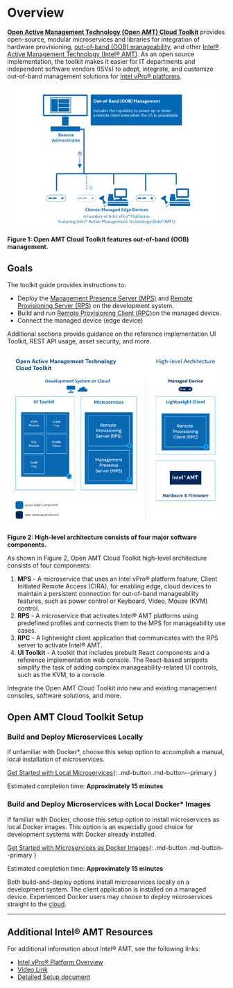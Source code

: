 # Overview

 [**Open Active Management Technology (Open AMT) Cloud Toolkit**](Glossary.md#o) provides open-source, modular microservices and libraries for integration of hardware provisioning, [out-of-band (OOB) manageability](Glossary.md#o), and other [Intel® Active Management Technology (Intel® AMT)](Glossary.md#i). As an open source implementation, the toolkit makes it easier for IT departments and independent software vendors (ISVs) to adopt, integrate, and customize out-of-band management solutions for [Intel vPro® platforms](Glossary.md#i).

![assets/images/OOBManagement.png](assets/images/OOBManagement.png)

 **Figure 1: Open AMT Cloud Toolkit features out-of-band (OOB) management.**
 
## Goals
The toolkit guide provides instructions to:

- Deploy the [Management Presence Server (MPS)](Glossary.md#m) and [Remote Provisioning Server (RPS)](Glossary.md#r) on the development system.
- Build and run [Remote Provisioning Client (RPC)](Glossary.md#r)on the managed device.
- Connect the managed device (edge device)

Additional sections provide guidance on the reference implementation UI Toolkit, REST API usage, asset security, and more. 

![assets/images/AEHighLevelArch.png](assets/images/AEHighLevelArch.png)

 **Figure 2: High-level architecture consists of four major software components.**

As shown in Figure 2, Open AMT Cloud Toolkit high-level architecture consists of four components:

1. **MPS** - A microservice that uses an Intel vPro® platform feature, Client Initiated Remote Access (CIRA), for enabling edge, cloud devices to maintain a persistent connection for out-of-band manageability features, such as power control or Keyboard, Video, Mouse (KVM) control.
2. **RPS** - A microservice that activates Intel® AMT platforms using predefined profiles and connects them to the MPS for manageability use cases.
3. **RPC** - A lightweight client application that communicates with the RPS server to activate Intel® AMT.
4. **UI Toolkit** - A toolkit that includes prebuilt React components and a reference implementation web console. The React-based snippets simplify the task of adding complex manageability-related UI controls, such as the KVM, to a console. 
   
Integrate the Open AMT Cloud Toolkit into new and existing management consoles, software solutions, and more.

## Open AMT Cloud Toolkit Setup

### Build and Deploy Microservices Locally
If unfamiliar with Docker*, choose this setup option to accomplish a manual, local installation of microservices. 

[Get Started with Local Microservices](Local/overview.md){: .md-button .md-button--primary }


Estimated completion time: **Approximately 15 minutes**

### Build and Deploy Microservices with Local Docker* Images

If familiar with Docker, choose this setup option to install microservices as local Docker images. This option is an especially good choice for development systems with Docker already installed.

[Get Started with Microservices as Docker Images](Docker/overview.md){: .md-button .md-button--primary }


Estimated completion time: **Approximately 15 minutes**

Both build-and-deploy options install microservices locally on a development system. The client application is installed on a managed device. Experienced Docker users may choose to deploy microservices straight to the [cloud](Docker/dockerCloud.md).
 
-------
## Additional Intel® AMT Resources

For additional information about Intel® AMT, see the following links:

- [Intel vPro® Platform Overview](https://software.intel.com/content/www/us/en/develop/topics/iot/hardware/vpro-platform-retail.html)
- [Video Link](https://www.intel.com/content/www/us/en/support/articles/000026592/technologies.html)
- [Detailed Setup document](https://software.intel.com/en-us/articles/getting-started-with-intel-active-management-technology-amt)